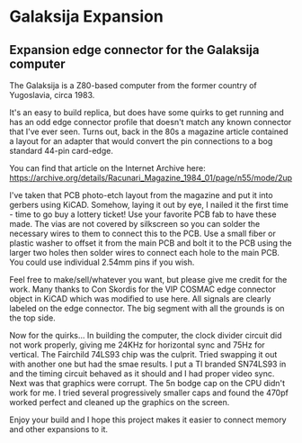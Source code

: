 # Galaksija Expansion
Expansion edge connector for the Galaksija computer
--------------------

The Galaksija is a Z80-based computer from the former country of Yugoslavia, circa 1983. 

It's an easy to build replica, but does have some quirks to get running and has an odd edge connector profile
that doesn't match any known connector that I've ever seen. Turns out, back in the 80s a magazine article 
contained a layout for an adapter that would convert the pin connections to a bog standard 44-pin card-edge.

You can find that article on the Internet Archive here: 
https://archive.org/details/Racunari_Magazine_1984_01/page/n55/mode/2up

I've taken that PCB photo-etch layout from the magazine and put it into gerbers using KiCAD. Somehow, laying
it out by eye, I nailed it the first time - time to go buy a lottery ticket! Use your favorite PCB fab to 
have these made. The vias are not covered by silkscreen so you can solder the necessary wires to them to 
connect this to the PCB. Use a small fiber or plastic washer to offset it from the main PCB and bolt it to
the PCB using the larger two holes then solder wires to connect each hole to the main PCB. You could use
individual 2.54mm pins if you wish.

Feel free to make/sell/whatever you want, but please give me credit for the work. Many thanks to Con Skordis
for the VIP COSMAC edge connector object in KiCAD which was modified to use here. All signals are clearly
labeled on the edge connector. The big segment with all the grounds is on the top side.

Now for the quirks... In building the computer, the clock divider circuit did not work properly, giving me
24KHz for horizontal sync and 75Hz for vertical. The Fairchild 74LS93 chip was the culprit. Tried swapping
it out with another one but had the smae results. I put a TI branded SN74LS93 in and the timing circuit 
behaved as it should and I had proper video sync. Next was that graphics were corrupt. The 5n bodge cap on
the CPU didn't work for me. I tried several progressively smaller caps and found the 470pf worked perfect
and cleaned up the graphics on the screen.

Enjoy your build and I hope this project makes it easier to connect memory and other expansions to it.
